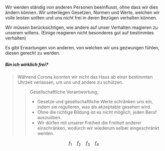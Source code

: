 Wir werden ständig von anderen Personen beeinflusst, ohne dass wir dies ändern können.
Wir unterliegen Gesetzen, Normen und Werte, welchen wir volle leisten sollten und uns nicht frei in deren Bezügen verhalten können.

Wir müssen berücksichtigen, wie andere auf unser Verhalten reagieren zu unserem willens. (Einige reagieren nicht besonderes gut auf bestimmtes verhalten)

Es gibt Erwartungen von anderen, von welchen wir uns gezwungen fühlen, diesen gerecht zu werden.




##### Bin ich wirklich frei?
>Während Corona konnten wir nicht das Haus ab einer bestimmten Uhrzeit verlassen, um uns und andere zu schützen.
>>Gesellschaftliche Verantwortung,
>>- Gesetze und gesellschaftliche Werte schränken uns ein, indem sie regulieren, was als akzeptable gesehen wird.
>>- Ohne die richtige Bildung ist es nicht möglich, jeden Beruf auszuüben.
>>- Wir dürfen mit unserer Freiheit die Freiheit anderer einschränken, wodurch wir wiederum selber eingeschränkt werden.




$$f_{1} \quad f_{2} \quad f_{3} \quad f_{4}$$